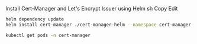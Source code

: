 
Install Cert-Manager and Let's Encrypt Issuer using Helm sh Copy Edit

```sh 
helm dependency update
helm install cert-manager ./cert-manager-helm --namespace cert-manager --create-namespace
```

```sh 
kubectl get pods -n cert-manager
```